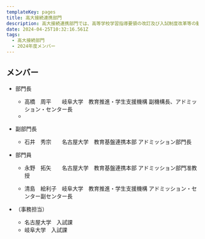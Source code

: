 ```yaml
---
templateKey: pages
title: ⾼⼤接続連携部⾨
description: ⾼⼤接続連携部⾨では、高等学校学習指導要領の改訂及び入試制度改革等の動向を踏まえた、両大学における入学者選抜改革の支援、高等学校教育の現状や改革に関する情報を収集し、高大接続の観点から、大学教育において適切に対応できるよう、両大学の関係部署に情報を提供、さらに、機構における高大接続・連携活動についての企画・立案・広報活動を行います。
date: 2024-04-25T10:32:16.561Z
tags:
  - ⾼⼤接続部⾨
  - 2024年度メンバー
---
```

## メンバー

* 部門長

  * 高橋　周平　　岐阜大学　教育推進・学生支援機構 副機構長、アドミッション・センター長
  * 
    
* 副部門長

  * 石井　秀宗　　名古屋大学　教育基盤連携本部 アドミッション部門長
    
* 部門員

  * 永野　拓矢　　名古屋大学　教育基盤連携本部 アドミッション部門准教授
 
  * 清島　絵利子　岐阜大学　教育推進・学生支援機構 アドミッション・センター副センター長
    
* （事務担当）

  * 名古屋大学　入試課
  * 岐阜大学　入試課
